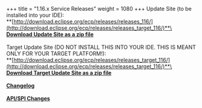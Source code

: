 +++
title = "1.16.x Service Releases"
weight = 1080
+++
Update Site (to be installed into your IDE):\
**[http://download.eclipse.org/ecp/releases/releases_116/](http://download.eclipse.org/ecp/releases/releases_target_116/)**\
\
**[Download Update Site as a zip file](http://www.eclipse.org/downloads/download.php?file=/ecp/releases/releases_116/1160/1160.zip)**\
\
Target Update Site (DO NOT INSTALL THIS INTO YOUR IDE. THIS IS MEANT ONLY FOR YOUR TARGET PLATFORM!):\
**[http://download.eclipse.org/ecp/releases/releases_target_116/](http://download.eclipse.org/ecp/releases/releases_target_116/)**\
\
**[Download Target Update Site as a zip file](http://www.eclipse.org/downloads/download.php?file=/ecp/releases/releases_target_116/1160/1160.zip)**\
\
**[Changelog](https://bugs.eclipse.org/bugs/buglist.cgi?query_format=advanced&product=ECP&target_milestone=1.16.0)**\
\
**[API/SPI Changes](https://www.eclipse.org/ecp/project-info/ECP_1150_1160_API_SPI_changes.html)**



